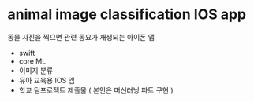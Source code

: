 # animal image classification IOS app
 동물 사진을 찍으면 관련 동요가 재생되는 아이폰 앱
 
- swift
- core ML
- 이미지 분류
- 유아 교육용 IOS 앱
- 학교 팀프로젝트 제출물 ( 본인은 머신러닝 파트 구현 )
